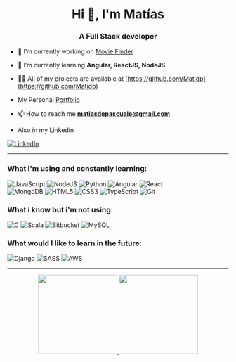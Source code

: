 <h1 align="center">Hi 👋, I'm Matías</h1>
<h3 align="center">A Full Stack developer</h3>


- 🔭 I’m currently working on [Movie Finder](https://github.com/Matidp/front-movies)

- 🌱 I’m currently learning **Angular, ReactJS, NodeJS**

- 👨‍💻 All of my projects are available at [https://github.com/Matidp](https://github.com/Matidp)

- My Personal [Portfolio](https://matidp.github.io/portfolio/)

- 📫 How to reach me **matiasdepascuale@gmail.com**

- Also in my Linkedin <a href="https://www.linkedin.com/in/matias-de-pascuale-38817919b/">
<img alt="LinkedIn" src="https://img.shields.io/badge/linkedin-%230077B5.svg?&style=for-the-badge&logo=linkedin&logoColor=white"/>
</a>

---

<h3>What i'm using and constantly learning:</h3>
<div>
<img alt="JavaScript" src="https://img.shields.io/badge/javascript-%23323330.svg?&style=for-the-badge&logo=javascript&logoColor=%23F7DF1E"/> 

<img alt="NodeJS" src="https://img.shields.io/badge/node.js-%2343853D.svg?&style=for-the-badge&logo=node.js&logoColor=white"/> 

<img alt="Python" src="https://img.shields.io/badge/python-%2314354C.svg?&style=for-the-badge&logo=python&logoColor=white"/> 

<img alt="Angular" src="https://img.shields.io/badge/angular-%23DD0031.svg?&style=for-the-badge&logo=angular&logoColor=white"/> 

<img alt="React" src="https://img.shields.io/badge/react-%2320232a.svg?&style=for-the-badge&logo=react&logoColor=%2361DAFB"/> 

<br>

<img alt="MongoDB" src ="https://img.shields.io/badge/MongoDB-%234ea94b.svg?&style=for-the-badge&logo=mongodb&logoColor=white"/> 

<img alt="HTML5" src="https://img.shields.io/badge/html5-%23E34F26.svg?&style=for-the-badge&logo=html5&logoColor=white"/> 

<img alt="CSS3" src="https://img.shields.io/badge/css3-%231572B6.svg?&style=for-the-badge&logo=css3&logoColor=white"/> 

<img alt="TypeScript" src="https://img.shields.io/badge/typescript-%23007ACC.svg?&style=for-the-badge&logo=typescript&logoColor=white"/> 

<img alt="Git" src="https://img.shields.io/badge/git-%23F05033.svg?&style=for-the-badge&logo=git&logoColor=white"/> 
<div>
<h3>What i know but i'm not using:</h3>

<img alt="C" src="https://img.shields.io/badge/c-%2300599C.svg?&style=for-the-badge&logo=c&logoColor=white"/>

<img alt="Scala" src="https://img.shields.io/badge/scala-%23DC322F.svg?&style=for-the-badge&logo=scala&logoColor=white"/>

<img alt="Bitbucket" src="https://img.shields.io/badge/bitbucket-%230047B3.svg?&style=for-the-badge&logo=bitbucket&logoColor=white"/>

<img alt="MySQL" src="https://img.shields.io/badge/mysql-%2300f.svg?&style=for-the-badge&logo=mysql&logoColor=white"/>


<h3>What would I like to learn in the future:</h3>
<img alt="Django" src="https://img.shields.io/badge/django-%23092E20.svg?&style=for-the-badge&logo=django&logoColor=white"/>
<img alt="SASS" src="https://img.shields.io/badge/SASS-hotpink.svg?&style=for-the-badge&logo=SASS&logoColor=white"/>
<img alt="AWS" src="https://img.shields.io/badge/AWS-%23FF9900.svg?&style=for-the-badge&logo=amazon-aws&logoColor=white&"/>

---


<p align="center">
  <a href="https://github.com/Matidp">
    <img height="180em" src="https://github-readme-stats.vercel.app/api/top-langs/?username=Matidp&hide=html,SCSS&theme=radical&layout=compact&exclude_repo=RedAnillo"/>
    <img height="180em" src="https://github-readme-stats-eight-theta.vercel.app/api?username=Matidp&show_icons=true&&theme=radical&include_all_commits=true&count_private=true"/>
  </a>
</p>


<!--
**Matidp/Matidp** is a ✨ _special_ ✨ repository because its `README.md` (this file) appears on your GitHub profile.

Here are some ideas to get you started:

- 🔭 I’m currently working on ...
- 🌱 I’m currently learning ...
- 👯 I’m looking to collaborate on ...
- 🤔 I’m looking for help with ...
- 💬 Ask me about ...
- 📫 How to reach me: ...
- 😄 Pronouns: ...
- ⚡ Fun fact: ...
-->
